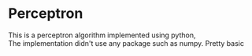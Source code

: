 # Perceptron
This is a perceptron algorithm implemented using python,  
The implementation didn't use any package such as numpy. Pretty basic
